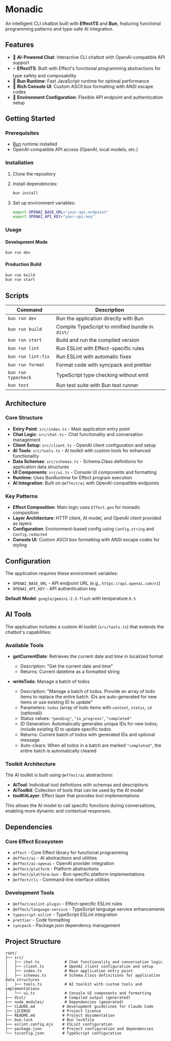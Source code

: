 # Monadic

An intelligent CLI chatbot built with **EffectTS** and **Bun**, featuring functional programming patterns and type-safe AI integration.

## Features

- 🤖 **AI-Powered Chat**: Interactive CLI chatbot with OpenAI-compatible API support
- ⚡ **EffectTS**: Built with Effect's functional programming abstractions for type safety and composability
- 🚀 **Bun Runtime**: Fast JavaScript runtime for optimal performance
- 🎨 **Rich Console UI**: Custom ASCII box formatting with ANSI escape codes
- 🔧 **Environment Configuration**: Flexible API endpoint and authentication setup

## Getting Started

### Prerequisites

- [Bun](https://bun.sh/) runtime installed
- OpenAI-compatible API access (OpenAI, local models, etc.)

### Installation

1. Clone the repository
2. Install dependencies:

   ```bash
   bun install
   ```

3. Set up environment variables:
   ```bash
   export OPENAI_BASE_URL="your-api-endpoint"
   export OPENAI_API_KEY="your-api-key"
   ```

### Usage

#### Development Mode

```bash
bun run dev
```

#### Production Build

```bash
bun run build
bun run start
```

## Scripts

| Command             | Description                                      |
| ------------------- | ------------------------------------------------ |
| `bun run dev`       | Run the application directly with Bun            |
| `bun run build`     | Compile TypeScript to minified bundle in `dist/` |
| `bun run start`     | Build and run the compiled version               |
| `bun run lint`      | Run ESLint with Effect-specific rules            |
| `bun run lint:fix`  | Run ESLint with automatic fixes                  |
| `bun run format`    | Format code with syncpack and prettier           |
| `bun run typecheck` | TypeScript type checking without emit            |
| `bun test`          | Run test suite with Bun test runner              |

## Architecture

### Core Structure

- **Entry Point**: `src/index.ts` - Main application entry point
- **Chat Logic**: `src/chat.ts` - Chat functionality and conversation management
- **Client Setup**: `src/client.ts` - OpenAI client configuration and setup
- **AI Tools**: `src/tools.ts` - AI toolkit with custom tools for enhanced functionality
- **Data Schemas**: `src/schemas.ts` - Schema.Class definitions for application data structures
- **UI Components**: `src/ui.ts` - Console UI components and formatting
- **Runtime**: Uses BunRuntime for Effect program execution
- **AI Integration**: Built on `@effect/ai` with OpenAI-compatible endpoints

### Key Patterns

- **Effect Composition**: Main logic uses `Effect.gen` for monadic composition
- **Layer Architecture**: HTTP client, AI model, and OpenAI client provided as layers
- **Configuration**: Environment-based config using `Config.string` and `Config.redacted`
- **Console UI**: Custom ASCII box formatting with ANSI escape codes for styling

## Configuration

The application requires these environment variables:

- `OPENAI_BASE_URL` - API endpoint URL (e.g., `https://api.openai.com/v1`)
- `OPENAI_API_KEY` - API authentication key

**Default Model**: `google/gemini-2.5-flash` with temperature `0.5`

## AI Tools

The application includes a custom AI toolkit (`src/tools.ts`) that extends the chatbot's capabilities:

### Available Tools

- **getCurrentDate**: Retrieves the current date and time in localized format
  - Description: "Get the current date and time"
  - Returns: Current datetime as a formatted string

- **writeTodo**: Manage a batch of todos
  - Description: "Manage a batch of todos. Provide an array of todo items to replace the entire batch. IDs are auto-generated for new items or use existing ID to update"
  - Parameters: `todos` (array of todo items with `content`, `status`, `id` (optional))
  - Status values: `"pending"`, `"in_progress"`, `"completed"`
  - ID Generation: Automatically generates unique IDs for new todos; include existing ID to update specific todos
  - Returns: Current batch of todos with generated IDs and optional message
  - Auto-clears: When all todos in a batch are marked `"completed"`, the entire batch is automatically cleared

### Toolkit Architecture

The AI toolkit is built using `@effect/ai` abstractions:

- **AiTool**: Individual tool definitions with schemas and descriptions
- **AiToolkit**: Collection of tools that can be used by the AI model
- **toolKitLayer**: Effect layer that provides tool implementations

This allows the AI model to call specific functions during conversations, enabling more dynamic and contextual responses.

## Dependencies

### Core Effect Ecosystem

- `effect` - Core Effect library for functional programming
- `@effect/ai` - AI abstractions and utilities
- `@effect/ai-openai` - OpenAI provider integration
- `@effect/platform` - Platform abstractions
- `@effect/platform-bun` - Bun-specific platform implementations
- `@effect/cli` - Command-line interface utilities

### Development Tools

- `@effect/eslint-plugin` - Effect-specific ESLint rules
- `@effect/language-service` - TypeScript language service enhancements
- `typescript-eslint` - TypeScript ESLint integration
- `prettier` - Code formatting
- `syncpack` - Package.json dependency management

## Project Structure

```
root/
├── src/
│   ├── chat.ts           # Chat functionality and conversation logic
│   ├── client.ts         # OpenAI client configuration and setup
│   ├── index.ts          # Main application entry point
│   ├── schemas.ts        # Schema.Class definitions for application data structures
│   ├── tools.ts          # AI toolkit with custom tools and implementations
│   └── ui.ts             # Console UI components and formatting
├── dist/                 # Compiled output (generated)
├── node_modules/         # Dependencies (generated)
├── CLAUDE.md            # Development guidelines for Claude Code
├── LICENSE              # Project license
├── README.md            # Project documentation
├── bun.lock             # Bun lockfile
├── eslint.config.mjs    # ESLint configuration
├── package.json         # Project configuration and dependencies
└── tsconfig.json        # TypeScript configuration
```
